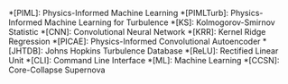 *[PIML]: Physics-Informed Machine Learning
*[PIMLTurb]: Physics-Informed Machine Learning for Turbulence
*[KS]: Kolmogorov-Smirnov Statistic
*[CNN]: Convolutional Neural Network
*[KRR]: Kernel Ridge Regression
*[PICAE]: Physics-Informed Convolutional Autoencoder
*[JHTDB]: Johns Hopkins Turbulence Database
*[ReLU]: Rectified Linear Unit
*[CLI]: Command Line Interface
*[ML]: Machine Learning
*[CCSN]: Core-Collapse Supernova